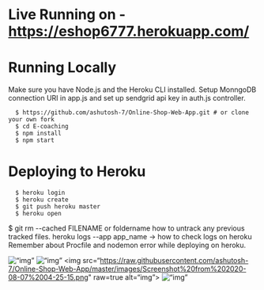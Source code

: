 # Live Running on - https://eshop6777.herokuapp.com/

# Running Locally
Make sure you have Node.js and the Heroku CLI installed.
Setup MonngoDB connection URI in app.js and set up sendgrid api key in auth.js controller.
```
  $ https://github.com/ashutosh-7/Online-Shop-Web-App.git # or clone your own fork
  $ cd E-coaching
  $ npm install
  $ npm start

```




# Deploying to Heroku 
``` 
  $ heroku login    
  $ heroku create
  $ git push heroku master
  $ heroku open
```


$ git rm --cached FILENAME or foldername how to untrack any previous tracked files.
heroku logs --app app_name -> how to check logs on heroku 
Remember about Procfile and nodemon error while deploying on heroku.

<img src=“https://raw.githubusercontent.com/ashutosh-7/Online-Shop-Web-App/master/images/Screenshot%20from%202020-08-07%2004-24-17.png” raw=true
alt=“img”>
<img src=“https://raw.githubusercontent.com/ashutosh-7/Online-Shop-Web-App/master/images/Screenshot%20from%202020-08-07%2004-25-58.png” raw=true
alt=“img”>
<img src=“https://raw.githubusercontent.com/ashutosh-7/Online-Shop-Web-App/master/images/Screenshot%20from%202020-08-07%2004-25-15.png" raw=true
alt=“img”>
<img src=“https://raw.githubusercontent.com/ashutosh-7/Online-Shop-Web-App/master/images/Screenshot%20from%202020-08-07%2004-26-41.png” raw=true
alt=“img”>
